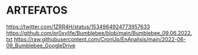 # ARTEFATOS
https://twitter.com/1ZRR4H/status/1534964924773957633
https://github.com/pr0xylife/Bumblebee/blob/main/Bumblebee_09.06.2022.txt
https://raw.githubusercontent.com/CronUp/EnAnalisis/main/2022-06-09_Bumblebee_GoogleDrive



